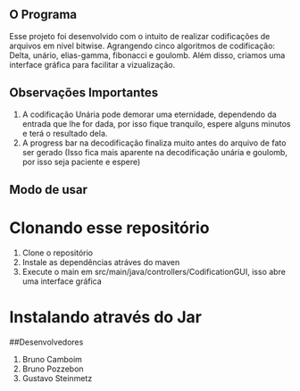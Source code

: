 ## O Programa
Esse projeto foi desenvolvido com o intuito de realizar codificações de arquivos em nivel bitwise.
Agrangendo cinco algoritmos de codificação: Delta, unário, elias-gamma, fibonacci e goulomb.
Além disso, criamos uma interface gráfica para facilitar a vizualização.

## Observações Importantes
1. A codificação Unária pode demorar uma eternidade, dependendo da entrada que lhe for dada, por isso fique tranquilo,
espere alguns minutos e terá o resultado dela.
2. A progress bar na decodificação finaliza muito antes do arquivo de fato ser gerado (Isso fica mais aparente na decodificação unária e goulomb,
por isso seja paciente e espere)

## Modo de usar
# Clonando esse repositório
1. Clone o repositório
2. Instale as dependências atráves do maven
3. Execute o main em src/main/java/controllers/CodificationGUI, isso abre uma interface gráfica

# Instalando através do Jar

##Desenvolvedores
1. Bruno Camboim
2. Bruno Pozzebon
3. Gustavo Steinmetz